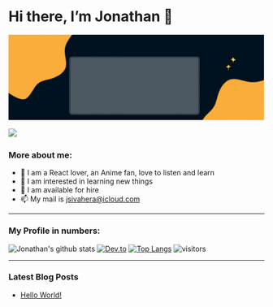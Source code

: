 # Hi there, I’m Jonathan 👋

![my-headline-gif](./assets/headline.gif)

![](https://img.shields.io/twitter/follow/jsivahera?color=blue&style=for-the-badge)

### More about me:

- 🚀 I am a React lover, an Anime fan, love to listen and learn
- 👀 I am interested in learning new things
- 🌱 I am available for hire
- 📫 My mail is [jsivahera@icloud.com](jsivahera@icloud.com)

---

### My Profile in numbers:

![Jonathan's github stats](https://github-readme-stats.vercel.app/api?username=jssol) [![Dev.to](https://github-readme-stats.vercel.app/api/pin/?username=thepracticaldev&repo=dev.to)](https://github.com/thepracticaldev/dev.to) [![Top Langs](https://github-readme-stats.vercel.app/api/top-langs/?username=jssol)](https://github.com/jssol/github-readme-stats) ![visitors](https://visitor-badge.glitch.me/badge?page_id=jssol&left_color=green&right_color=blue)


---

### Latest Blog Posts
<!-- BLOG-POST-LIST:START -->
- [Hello World!](https://dev.to/jssol/hello-world-4o12)
<!-- BLOG-POST-LIST:END -->
